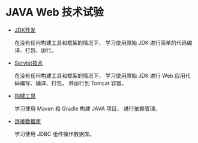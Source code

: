 # JAVA Web 技术试验

- [JDK开发](JDKDemo/README.md)
  
  在没有任何构建工具和框架的情况下，
  学习使用原始 JDK 进行简单的代码编译、打包、运行。
- [Servlet技术](ServletDemo/README.md)
  
  在没有任何构建工具和框架的情况下，
  学习使用原始 JDK 进行 Web 应用代码编写、编译、打包，
  并运行到 Tomcat 容器。
- [构建工具](TryBuild/README.md)

  学习使用 Maven 和 Gradle 构建 JAVA 项目，
  进行依赖管理。
- [连接数据库](TryMySQL/README.md)

  学习使用 JDBC 组件操作数据库。
